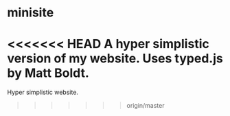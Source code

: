 # minisite
<<<<<<< HEAD
A hyper simplistic version of my website. Uses typed.js by Matt Boldt.
=======
Hyper simplistic website.
>>>>>>> origin/master

